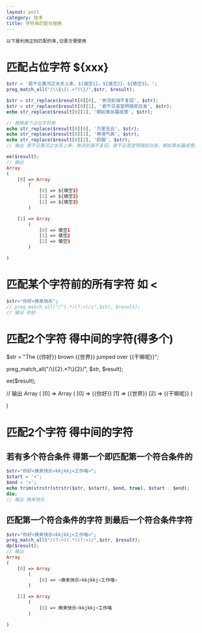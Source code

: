 ```yaml
---
layout: post
category: 技术
title: 字符串匹配与替换
---
```


`以下是利用正则匹配的来,记录方便使用`
# 匹配占位字符 ${xxx}
```php
$str = '君不见黄河之水天上来，${填空1}。${填空2}，${填空3}。';
preg_match_all("/\\$\{(.+?)\}/",$str, $result); 

$str = str_replace($result[0][0], '奔流到海不复回', $str);
$str = str_replace($result[0][1], '君不见高堂明镜悲白发', $str);
echo str_replace($result[0][2], '朝如青丝暮成雪', $str);

// 替换某个占位字符串
echo str_replace($result[0][0], '万里无云', $str);
echo str_replace($result[0][1], '神清气爽', $str);
echo str_replace($result[0][2], '舒服', $str);
// 输出 君不见黄河之水天上来，奔流到海不复回。君不见高堂明镜悲白发，朝如青丝暮成雪。

ee($result);
// 输出
Array
(
    [0] => Array
        (
            [0] => ${填空1}
            [1] => ${填空2}
            [2] => ${填空3}
        )

    [1] => Array
        (
            [0] => 填空1
            [1] => 填空2
            [2] => 填空3
        )

)
```

# 匹配某个字符前的所有字符 如 <
```php
$str="你好<换来快乐";
// preg_match_all("/^(.*)(?:<)/i",$str, $result); 
// 输出 你好
```

# 匹配2个字符 得中间的字符(得多个)

$str = "The {{你好}} brown {{世界}} jumped over {{干嘛呢}}";

preg_match_all("/\\{{2}.*?\\}{2}/", $str, $result);

ee($result);

// 输出
Array
(
    [0] => Array
        (
            [0] => {{你好}}
            [1] => {{世界}}
            [2] => {{干嘛呢}}
        )

)


# 匹配2个字符 得中间的字符
## 若有多个符合条件 得第一个即匹配第一个符合条件的
```php
$str="你好<换来快乐>kkjkkj<工作咯>";
$start = '<';
$end = '>';
echo trim(strstr(strstr($str, $start), $end, true), $start . $end);
die;
// 输出 换来快乐
```

## 匹配第一个符合条件的字符 到最后一个符合条件字符
```php
$str="你好<换来快乐>kkjkkj<工作咯>";
preg_match_all("/(?:<)(.*)(?:>)/",$str, $result); 
dp($result);
// 输出
Array
(
    [0] => Array
        (
            [0] => <换来快乐>kkjkkj<工作咯>
        )

    [1] => Array
        (
            [0] => 换来快乐>kkjkkj<工作咯
        )

)
```


